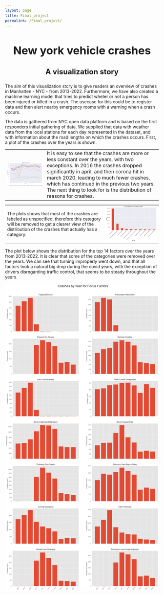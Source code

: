 ```yaml
---
layout: page
title: Final_project
permalink: /Final_project/
---
```


<div align="center">
  
<h1 style="font-size: 36px; font-weight: bold;">New york vehicle crashes</h1>

<h3 style="font-size: 24px; font-weight: bold;">A visualization story</h3>
</div>


 The aim of this visualization story is to give readers an overview of crashes in Manhatten - NYC - from 2013-2022. Furthermore, we have also created a machine learning model that tries to predict wheter or not a person has been injured or killed in a crash. The usecase for this could be to register data and then alert nearby emergency rooms with a warning when a crash occurs. 

 The data is gathered from NYC open data platform and is based on the first responders initial gathering of data. We supplied that data with weather data from the local stations for each day represented in the dataset, and with information about the road lengths on which the crashes occurs. First, a plot of the crashes over the years is shown.


|  |  |
| --- | --- |
| ![Image description](/docs/assets/final/years.png) | <span style="font-size: 16px;">It is easy to see that the crashes are more or less constant over the years, with two exceptions. In 2016 the crashes dropped significantly in april, and then corona hit in march 2020, leading to much fewer crashes, which has continued in the previous two years. The next thing to look for is the distribution of reasons for crashes.</span> |



|  |  |
| --- | --- |
|The plots shows that most of the crashes are labeled as unspecified, therefore this category will be removed to get a clearer view of the distribution of the crashes that actually has a category.  | ![Image description](/docs/assets/final/factor.png) |

The plot below shows the distribution for the top 14 factors over the years from 2013-2022. It is clear that some of the categories were removed over the years. We can see that turning improperly went down, and that all factors took a natural big drop during the covid years, with the exception of drivers disregarding traffic control, that seems to be steady throughout the years. 

![Image description](/docs/assets/final/factoryear.png) 